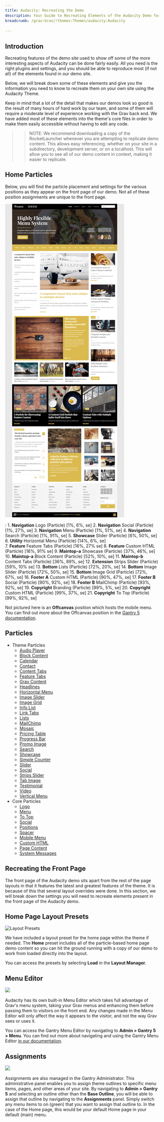 ```yaml
---
title: Audacity: Recreating the Demo
description: Your Guide to Recreating Elements of the Audacity Demo for Grav
breadcrumb: /grav:Grav/!themes:Themes/audacity:Audacity

---
```


Introduction
-----

Recreating features of the demo site used to show off some of the more interesting aspects of Audacity can be done fairly easily. All you need is the right plugins and settings, and you should be able to reproduce most (if not all) of the elements found in our demo site.

Below, we will break down some of these elements and give you the information you need to know to recreate them on your own site using the Audacity Theme.

Keep in mind that a lot of the detail that makes our demos look so good is the result of many hours of hard work by our team, and some of them will require a moderate level of experience working with the Grav back end. We have added most of these elements into the theme's core files in order to make them easily accessible without having to edit any code.

>> NOTE: We recommend downloading a copy of the RocketLauncher whenever you are attempting to replicate demo content. This allows easy referencing, whether on your site in a subdirectory, development server, or on a localhost. This will allow you to see all of our demo content in context, making it easier to replicate.

Home Particles
-----

Below, you will find the particle placement and settings for the various positions as they appear on the front page of our demo. Not all of these position assignments are unique to the front page.

![](assets/audacity2.png)

:   1. **Navigation** Logo (Particle) [1%, 6%, se]
    2. **Navigation** Social (Particle) [1%, 27%, se]
    3. **Navigation** Menu (Particle) [1%, 51%, se]
    4. **Navigation** Search (Particle) [1%, 91%, se]
    5. **Showcase** Slider (Particle) [6%, 50%, se]
    6. **Utility** Horizontal Menu (Particle) [14%, 6%, se]    
    7. **Feature** Feature Tabs (Particle) [16%, 27% se]
    8. **Feature** Custom HTML (Particle) [16%, 91% se]
    9. **Maintop-a** Showcase (Particle) [37%, 46%, se]
    10. **Maintop-a** Block Content (Particle) [52%, 10%, se]
    11. **Maintop-b** Content Tabs (Particle) [36%, 89%, se]
    12. **Extension** Strips Slider (Particle) [59%, 10% se]
    13. **Bottom** Lists (Particle) [72%, 20%, se]
    14. **Bottom** Image Slider (Particle) [72%, 50%, se]
    15. **Bottom** Image Grid (Particle) [72%, 67%, se]
    16. **Footer A** Custom HTML (Particle) [90%, 47%, se]
    17. **Footer B** Social (Particle) [90%, 92%, se]
    18. **Footer B** MailChimp (Particle) [93%, 92%, se]
    19. **Copyright** Branding (Particle) [99%, 5%, se]
    20. **Copyright** Custom HTML (Particle) [99%, 37%, se]
    21. **Copyright** To Top (Particle) [99%, 92%, se]

Not pictured here is an **Offcanvas** position which hosts the mobile menu. You can find out more about the Offcanvas position in the [Gantry 5 documentation](http://docs.gantry.org/gantry5/configure/layout-manager#offcanvas-section).

Particles
-----

* Theme Particles
    - [Audio Player](particle_audio.md)
    - [Block Content](particle_block.md)
    - [Calendar](particle_calendar.md)
    - [Contact](particle_contact.md)
    - [Content Tabs](particle_contenttabs.md)
    - [Feature Tabs](particle_featuretabs.md)
    - [Grav Content](particle_grav.md)
    - [Headlines](particle_headlines.md)
    - [Horizontal Menu](particle_horizontalmenu.md)
    - [Image Slider](particle_imageslider.md)
    - [Image Grid](particle_image.md)
    - [Info List](particle_info.md)
    - [Link Tabs](particle_linktabs.md)
    - [Lists](particle_lists.md)
    - [MailChimp](particle_mailchimp.md)
    - [Mosaic](particle_mosaic.md)
    - [Pricing Table](particle_pricing.md)
    - [Progress Bar](particle_progressbar.md)
    - [Promo Image](particle_promoimage.md)
    - [Search](particle_search.md)
    - [Showcase](particle_showcase.md)
    - [Simple Counter](particle_simplecounter.md)
    - [Slider](particle_slider.md)
    - [Social](particle_social.md)
    - [Strips Slider](particle_stripsslider.md)
    - [Tab Image](particle_tabimage.md)
    - [Testimonial](particle_testimonial.md)
    - [Video](particle_video.md)
    - [Vertical Menu](particle_verticalmenu.md)
* Core Particles
    - [Logo](http://docs.gantry.org/gantry5/particles/logo)
    - [Menu](http://docs.gantry.org/gantry5/particles/menu-control)
    - [To Top](http://docs.gantry.org/gantry5/particles/to-top)
    - [Social](http://docs.gantry.org/gantry5/particles/social)
    - [Positions](http://docs.gantry.org/gantry5/particles/position)
    - [Spacer](http://docs.gantry.org/gantry5/particles/spacer)
    - [Mobile Menu](http://docs.gantry.org/gantry5/particles/mobile-menu)
    - [Custom HTML](http://docs.gantry.org/gantry5/particles/custom-html)
    - [Page Content](http://docs.gantry.org/gantry5/particles/page-content)
    - [System Messages](http://docs.gantry.org/gantry5/particles/system-messages)

Recreating the Front Page
-----

The front page of the Audacity demo sits apart from the rest of the page layouts in that it features the latest and greatest features of the theme. It is because of this that several layout overrides were done. In this section, we will break down the settings you will need to recreate elements present in the front page of the Audacity demo.

Home Page Layout Presets
-----

![Layout Presets](assets/layout_presets.jpg)

We have included a layout preset for the home page within the theme if needed. The **Home** preset includes all of the particle-based home page demo content so you can hit the ground running with a copy of our demo to work from loaded directly into the layout.

You can access the presets by selecting **Load** in the **Layout Manager**.

Menu Editor
-----

![](assets/menu_1.jpg)

Audacity has its own built-in Menu Editor which takes full advantage of Grav's menu system, taking your Grav menus and enhancing them before passing them to visitors on the front end. Any changes made in the Menu Editor will only affect the way it appears to the visitor, and not the way Grav sees or uses it.

You can access the Gantry Menu Editor by navigating to **Admin > Gantry 5 > Menu**. You can find out more about navigating and using the Gantry Menu Editor [in our documentation](http://docs.gantry.org/gantry5/configure/menu-editor).

Assignments
-----

![](assets/assignments_1.jpg)

Assignments are also managed in the Gantry Administrator. This administrative panel enables you to assign theme outlines to specific menu items, pages, and other areas of your site. By navigating to **Admin > Gantry 5** and selecting an outline other than the **Base Outline**, you will be able to assign that outline by navigating to the **Assignments** panel. Simply switch any menu items to on (green) that you want to assign that outline to. In the case of the Home page, this would be your default Home page in your default (main) menu.
